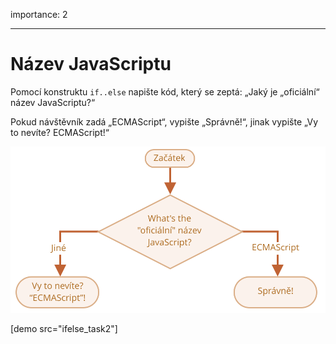 importance: 2

---

# Název JavaScriptu

Pomocí konstruktu `if..else` napište kód, který se zeptá: „Jaký je „oficiální“ název JavaScriptu?“

Pokud návštěvník zadá „ECMAScript“, vypište „Správně!“, jinak vypište „Vy to nevíte? ECMAScript!“

![](ifelse_task2.svg)

[demo src="ifelse_task2"]
